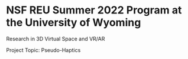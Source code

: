 # NSF REU Summer 2022 Program at the University of Wyoming
Research in 3D Virtual Space and VR/AR

Project Topic: Pseudo-Haptics
